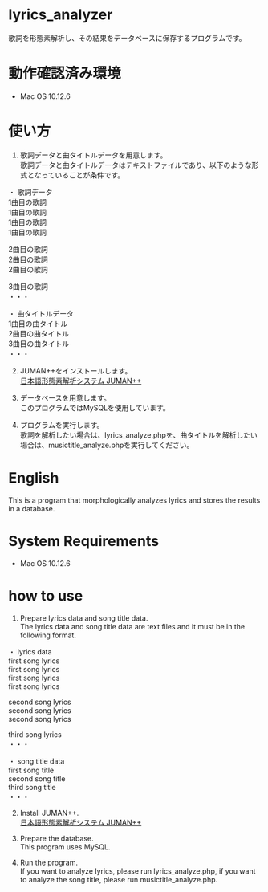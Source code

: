 # lyrics_analyzer

歌詞を形態素解析し、その結果をデータベースに保存するプログラムです。  
  
# 動作確認済み環境  

- Mac OS 10.12.6

# 使い方  

1. 歌詞データと曲タイトルデータを用意します。  
歌詞データと曲タイトルデータはテキストファイルであり、以下のような形式となっていることが条件です。  
  
・ 歌詞データ  
1曲目の歌詞  
1曲目の歌詞  
1曲目の歌詞  
1曲目の歌詞  
  
2曲目の歌詞  
2曲目の歌詞  
2曲目の歌詞  
  
3曲目の歌詞  
・・・  

・ 曲タイトルデータ  
1曲目の曲タイトル  
2曲目の曲タイトル  
3曲目の曲タイトル  
・・・  
  
2. JUMAN++をインストールします。  
[日本語形態素解析システム JUMAN++](http://nlp.ist.i.kyoto-u.ac.jp/index.php?JUMAN++)

3. データベースを用意します。  
このプログラムではMySQLを使用しています。

4. プログラムを実行します。  
歌詞を解析したい場合は、lyrics_analyze.phpを、曲タイトルを解析したい場合は、musictitle_analyze.phpを実行してください。  
  
  
# English
This is a program that morphologically analyzes lyrics and stores the results in a database.  
  
# System Requirements 

- Mac OS 10.12.6

# how to use 

1. Prepare lyrics data and song title data.   
The lyrics data and song title data are text files and it must be in the following format.   
  
・ lyrics data  
first song lyrics  
first song lyrics   
first song lyrics    
first song lyrics    
  
second song lyrics  
second song lyrics  
second song lyrics  
  
third song lyrics   
・・・  

・ song title data  
first song title  
second song title  
third song title  
・・・  
  
2. Install JUMAN++.  
[日本語形態素解析システム JUMAN++](http://nlp.ist.i.kyoto-u.ac.jp/index.php?JUMAN++)

3. Prepare the database.  
This program uses MySQL.  

4. Run the program.  
If you want to analyze lyrics, please run lyrics_analyze.php, if you want to analyze the song title, please run musictitle_analyze.php.  
